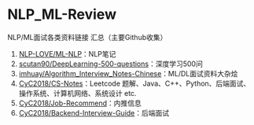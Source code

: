 # NLP_ML-Review
 NLP/ML面试各类资料链接  汇总（主要Github收集）



1. [NLP-LOVE/ML-NLP](https://github.com/NLP-LOVE/ML-NLP)：NLP笔记
2. [scutan90/DeepLearning-500-questions](https://github.com/scutan90/DeepLearning-500-questions)：深度学习500问
3. [imhuay/Algorithm_Interview_Notes-Chinese](https://github.com/imhuay/Algorithm_Interview_Notes-Chinese)：ML/DL面试资料大杂烩
4. [CyC2018/CS-Notes](https://github.com/CyC2018/CS-Notes)：Leetcode 题解、Java、C++、Python、后端面试、操作系统、计算机网络、系统设计 etc.
5. [CyC2018/Job-Recommend](https://github.com/CyC2018/Job-Recommend)：内推信息
6. [CyC2018/Backend-Interview-Guide](https://github.com/CyC2018/Backend-Interview-Guide)：后端面试
